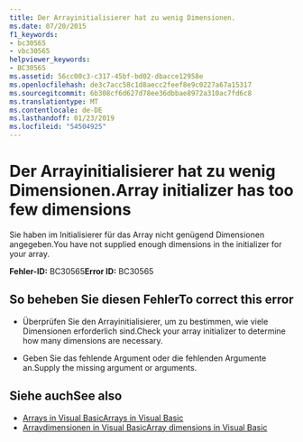 ```yaml
---
title: Der Arrayinitialisierer hat zu wenig Dimensionen.
ms.date: 07/20/2015
f1_keywords:
- bc30565
- vbc30565
helpviewer_keywords:
- BC30565
ms.assetid: 56cc00c3-c317-45bf-bd02-dbacce12958e
ms.openlocfilehash: de3c7acc58c1d8aecc2feef8e9c0227a67a15317
ms.sourcegitcommit: 6b308cf6d627d78ee36dbbae8972a310ac7fd6c8
ms.translationtype: MT
ms.contentlocale: de-DE
ms.lasthandoff: 01/23/2019
ms.locfileid: "54504925"
---
```

# <a name="array-initializer-has-too-few-dimensions"></a><span data-ttu-id="ab67d-102">Der Arrayinitialisierer hat zu wenig Dimensionen.</span><span class="sxs-lookup"><span data-stu-id="ab67d-102">Array initializer has too few dimensions</span></span>
<span data-ttu-id="ab67d-103">Sie haben im Initialisierer für das Array nicht genügend Dimensionen angegeben.</span><span class="sxs-lookup"><span data-stu-id="ab67d-103">You have not supplied enough dimensions in the initializer for your array.</span></span>  
  
 <span data-ttu-id="ab67d-104">**Fehler-ID:** BC30565</span><span class="sxs-lookup"><span data-stu-id="ab67d-104">**Error ID:** BC30565</span></span>  
  
## <a name="to-correct-this-error"></a><span data-ttu-id="ab67d-105">So beheben Sie diesen Fehler</span><span class="sxs-lookup"><span data-stu-id="ab67d-105">To correct this error</span></span>  
  
-   <span data-ttu-id="ab67d-106">Überprüfen Sie den Arrayinitialisierer, um zu bestimmen, wie viele Dimensionen erforderlich sind.</span><span class="sxs-lookup"><span data-stu-id="ab67d-106">Check your array initializer to determine how many dimensions are necessary.</span></span>  
  
-   <span data-ttu-id="ab67d-107">Geben Sie das fehlende Argument oder die fehlenden Argumente an.</span><span class="sxs-lookup"><span data-stu-id="ab67d-107">Supply the missing argument or arguments.</span></span>  
  
## <a name="see-also"></a><span data-ttu-id="ab67d-108">Siehe auch</span><span class="sxs-lookup"><span data-stu-id="ab67d-108">See also</span></span>
- [<span data-ttu-id="ab67d-109">Arrays in Visual Basic</span><span class="sxs-lookup"><span data-stu-id="ab67d-109">Arrays in Visual Basic</span></span>](~/docs/visual-basic/programming-guide/language-features/arrays/index.md)
- [<span data-ttu-id="ab67d-110">Arraydimensionen in Visual Basic</span><span class="sxs-lookup"><span data-stu-id="ab67d-110">Array dimensions in Visual Basic</span></span>](~/docs/visual-basic/programming-guide/language-features/arrays/array-dimensions.md)
